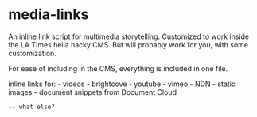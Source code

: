 media-links
====================

An inline link script for multimedia storytelling. Customized to work inside the LA Times hella hacky CMS. But will probably work for you, with some customization. 

For ease of including in the CMS, everything is included in one file. 

inline links for:
	- videos 
		- brightcove
		- youtube
		- vimeo
		- NDN
	- static images
	- document snippets from Document Cloud

	-- what else?